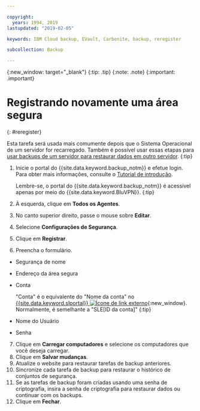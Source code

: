 ```yaml
---

copyright:
  years: 1994, 2019
lastupdated: "2019-02-05"

keywords: IBM Cloud backup, EVault, Carbonite, backup, reregister

subcollection: Backup

---
```

{:new_window: target="_blank"}
{:tip: .tip}
{:note: .note}
{:important: .important}

# Registrando novamente uma área segura
{: #reregister}

Esta tarefa será usada mais comumente depois que o Sistema Operacional de um servidor for recarregado. Também é possível usar essas etapas para [usar backups de um servidor para restaurar dados em outro servidor](/docs/infrastructure/Backup?topic=Backup-restorefromotherVSI).
{:tip}

1. Inicie o portal do {{site.data.keyword.backup_notm}} e efetue login. Para obter mais informações, consulte o [Tutorial de introdução](/docs/infrastructure/Backup?topic=Backup-GettingStarted).

   Lembre-se, o portal do {{site.data.keyword.backup_notm}} é acessível apenas por meio do {{site.data.keyword.BluVPN}}.
   {:tip}
2. À esquerda, clique em **Todos os Agentes**.
3. No canto superior direito, passe o mouse sobre **Editar**.
4. Selecione **Configurações de Segurança**.
5. Clique em **Registrar**.
6. Preencha o formulário.
  - Segurança de nome
  - Endereço da área segura
  - Conta

    "Conta" é o equivalente do "Nome da conta" no [{{site.data.keyword.slportal}} ![Ícone de link externo](../../icons/launch-glyph.svg "Ícone de link externo")](https://control.softlayer.com/){:new_window}. Normalmente, é semelhante a "SLE[ID da conta]"
    {:tip}
  - Nome do Usuário
  - Senha
7. Clique em **Carregar computadores** e selecione os computadores que você deseja carregar.
8. Clique em **Salvar mudanças**.
9. Atualize o website para restaurar tarefas de backup anteriores.
10. Sincronize cada tarefa de backup para restaurar o histórico de conjuntos de segurança.
11. Se as tarefas de backup foram criadas usando uma senha de criptografia, insira a senha de criptografia para restaurar dados ou continuar com os backups.
12. Clique em **Fechar**.
